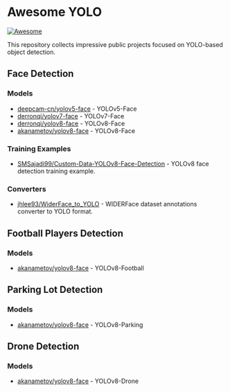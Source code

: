 # Awesome YOLO

[![Awesome](https://cdn.rawgit.com/sindresorhus/awesome/d7305f38d29fed78fa85652e3a63e154dd8e8829/media/badge.svg)](https://github.com/sindresorhus/awesome)

This repository collects impressive public projects focused on YOLO-based object detection.

## Face Detection

### Models

* [deepcam-cn/yolov5-face](https://github.com/deepcam-cn/yolov5-face) - YOLOv5-Face
* [derronqi/yolov7-face](https://github.com/derronqi/yolov7-face) - YOLOv7-Face
* [derronqi/yolov8-face](https://github.com/derronqi/yolov8-face) - YOLOv8-Face
* [akanametov/yolov8-face](https://github.com/akanametov/yolov8-face#yolov8-face) - YOLOv8-Face

### Training Examples

* [SMSajadi99/Custom-Data-YOLOv8-Face-Detection](https://github.com/SMSajadi99/Custom-Data-YOLOv8-Face-Detection) - YOLOv8 face detection training example.

### Converters

* [jhlee93/WiderFace_to_YOLO](https://github.com/jhlee93/WiderFace_to_YOLO) - WIDERFace dataset annotations converter to YOLO format.

## Football Players Detection

### Models

* [akanametov/yolov8-face](https://github.com/akanametov/yolov8-face#yolov8-football) - YOLOv8-Football

## Parking Lot Detection

### Models

* [akanametov/yolov8-face](https://github.com/akanametov/yolov8-face#yolov8-parking) - YOLOv8-Parking

## Drone Detection

### Models

* [akanametov/yolov8-face](https://github.com/akanametov/yolov8-face#yolov8-drone) - YOLOv8-Drone

